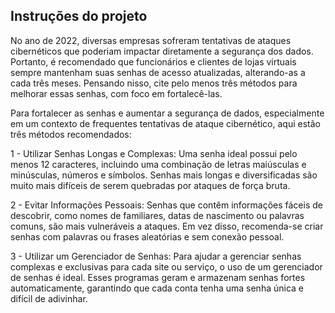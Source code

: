 ## Instruções do projeto

No ano de 2022, diversas empresas sofreram tentativas de ataques cibernéticos que poderiam impactar diretamente a segurança dos dados. Portanto, é recomendado que funcionários e clientes de lojas virtuais sempre mantenham suas senhas de acesso atualizadas, alterando-as a cada três meses. Pensando nisso, cite pelo menos três métodos para melhorar essas senhas, com foco em fortalecê-las.



Para fortalecer as senhas e aumentar a segurança de dados, especialmente em um contexto de frequentes tentativas de ataque cibernético, aqui estão três métodos recomendados:

 1 - Utilizar Senhas Longas e Complexas: Uma senha ideal possui pelo menos 12 caracteres, incluindo uma combinação de letras maiúsculas e minúsculas, números e símbolos. Senhas mais longas e diversificadas são muito mais difíceis de serem quebradas por ataques de força bruta.

2 - Evitar Informações Pessoais: Senhas que contêm informações fáceis de descobrir, como nomes de familiares, datas de nascimento ou palavras comuns, são mais vulneráveis a ataques. Em vez disso, recomenda-se criar senhas com palavras ou frases aleatórias e sem conexão pessoal.

3 - Utilizar um Gerenciador de Senhas: Para ajudar a gerenciar senhas complexas e exclusivas para cada site ou serviço, o uso de um gerenciador de senhas é ideal. Esses programas geram e armazenam senhas fortes automaticamente, garantindo que cada conta tenha uma senha única e difícil de adivinhar.